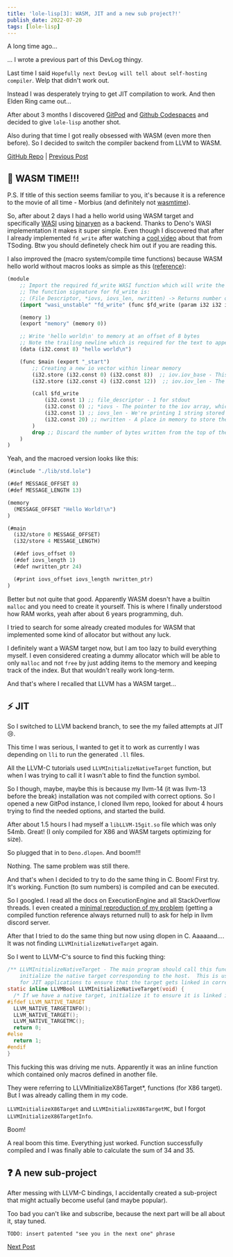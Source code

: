 ```yaml
---
title: 'lole-lisp[3]: WASM, JIT and a new sub project?!'
publish_date: 2022-07-20
tags: [lole-lisp]
---
```


A long time ago...

... I wrote a previous part of this DevLog thingy.

Last time I said `Hopefully next DevLog will tell about self-hosting compiler`.
Welp that didn't work out.

Instead I was desperately trying to get JIT compilation to work. And then Elden
Ring came out...

After about 3 months I discovered [GitPod](https://gitpod.io/) and
[Github Codespaces](https://github.com/features/codespaces) and decided to give
`lole-lisp` another shot.

Also during that time I got really obsessed with WASM (even more then before).
So I decided to switch the compiler backend from LLVM to WASM.

[GitHub Repo](https://github.com/glebbash/lole-lisp) |
[Previous Post](./devlog-2)

## 🦇 WASM TIME!!!

P.S. If title of this section seems familiar to you, it's because it is a
reference to the movie of all time - Morbius (and definitely not
[wasmtime](https://wasmtime.dev/)).

So, after about 2 days I had a hello world using WASM target and specifically
[WASI](https://wasi.dev/) using
[binaryen](https://github.com/WebAssembly/binaryen) as a backend. Thanks to
Deno's WASI implementation it makes it super simple. Even though I discovered
that after I already implemented `fd_write` after watching a
[cool video](https://www.youtube.com/watch?v=2qV-1JhxWeE) about that from
TSoding. Btw you should definetely check him out if you are reading this.

I also improved the (macro system/compile time functions) because WASM hello
world without macros looks as simple as this
([reference](https://github.com/bytecodealliance/wasmtime/blob/main/docs/WASI-tutorial.md)):

```clojure
(module
    ;; Import the required fd_write WASI function which will write the given io vectors to stdout
    ;; The function signature for fd_write is:
    ;; (File Descriptor, *iovs, iovs_len, nwritten) -> Returns number of bytes written
    (import "wasi_unstable" "fd_write" (func $fd_write (param i32 i32 i32 i32) (result i32)))

    (memory 1)
    (export "memory" (memory 0))

    ;; Write 'hello world\n' to memory at an offset of 8 bytes
    ;; Note the trailing newline which is required for the text to appear
    (data (i32.const 8) "hello world\n")

    (func $main (export "_start")
        ;; Creating a new io vector within linear memory
        (i32.store (i32.const 0) (i32.const 8))  ;; iov.iov_base - This is a pointer to the start of the 'hello world\n' string
        (i32.store (i32.const 4) (i32.const 12))  ;; iov.iov_len - The length of the 'hello world\n' string

        (call $fd_write
            (i32.const 1) ;; file_descriptor - 1 for stdout
            (i32.const 0) ;; *iovs - The pointer to the iov array, which is stored at memory location 0
            (i32.const 1) ;; iovs_len - We're printing 1 string stored in an iov - so one.
            (i32.const 20) ;; nwritten - A place in memory to store the number of bytes written
        )
        drop ;; Discard the number of bytes written from the top of the stack
    )
)
```

Yeah, and the macroed version looks like this:

```clojure
(#include "./lib/std.lole")

(#def MESSAGE_OFFSET 8)
(#def MESSAGE_LENGTH 13)

(memory
  (MESSAGE_OFFSET "Hello World!\n")
)

(#main
  (i32/store 0 MESSAGE_OFFSET)
  (i32/store 4 MESSAGE_LENGTH)

  (#def iovs_offset 0)
  (#def iovs_length 1)
  (#def nwritten_ptr 24)

  (#print iovs_offset iovs_length nwritten_ptr)
)
```

Better but not quite that good. Apparently WASM doesn't have a builtin `malloc`
and you need to create it yourself. This is where I finally understood how RAM
works, yeah after about 6 years programming, duh.

I tried to search for some already created modules for WASM that implemented
some kind of allocator but without any luck.

I definitely want a WASM target now, but I am too lazy to build everything
myself. I even considered creating a dummy allocator which will be able to only
`malloc` and not `free` by just adding items to the memory and keeping track of
the index. But that wouldn't really work long-term.

And that's where I recalled that LLVM has a WASM target...

## ⚡ JIT

So I switched to LLVM backend branch, to see the my failed attempts at JIT 😢.

This time I was serious, I wanted to get it to work as currently I was depending
on `lli` to run the generated `.ll` files.

All the LLVM-C tutorials used `LLVMInitializeNativeTarget` function, but when I
was trying to call it I wasn't able to find the function symbol.

So I though, maybe, maybe this is because my llvm-14 (it was llvm-13 before the
break) installation was not compiled with correct options. So I opened a new
GitPod instance, I cloned llvm repo, looked for about 4 hours trying to find the
needed options, and started the build.

After about 1.5 hours I had myself a `libLLVM-15git.so` file which was only
54mb. Great! (I only compiled for X86 and WASM targets optimizing for size).

So plugged that in to `Deno.dlopen`. And boom!!!

Nothing. The same problem was still there.

And that's when I decided to try to do the same thing in C. Boom! First try.
It's working. Function (to sum numbers) is compiled and can be executed.

So I googled. I read all the docs on ExecutionEngine and all StackOverflow
threads. I even created a
[minimal reproduction of my problem](https://github.com/glebbash/deno-llvm-jit)
(getting a compiled function reference always returned null) to ask for help in
llvm discord server.

After that I tried to do the same thing but now using dlopen in C. Aaaaand....
It was not finding `LLVMInitializeNativeTarget` again.

So I went to LLVM-C's source to find this fucking thing:

```c
/** LLVMInitializeNativeTarget - The main program should call this function to
    initialize the native target corresponding to the host.  This is useful
    for JIT applications to ensure that the target gets linked in correctly. */
static inline LLVMBool LLVMInitializeNativeTarget(void) {
  /* If we have a native target, initialize it to ensure it is linked in. */
#ifdef LLVM_NATIVE_TARGET
  LLVM_NATIVE_TARGETINFO();
  LLVM_NATIVE_TARGET();
  LLVM_NATIVE_TARGETMC();
  return 0;
#else
  return 1;
#endif
}
```

This fucking this was driving me nuts. Apparently it was an inline function
which contained only macros defined in another file.

They were referring to LLVMInitializeX86Target*, functions (for X86 target). But
I was already calling them in my code.

`LLVMInitializeX86Target` and `LLVMInitializeX86TargetMC`, but I forgot
`LLVMInitializeX86TargetInfo`.

Boom!

A real boom this time. Everything just worked. Function successfully compiled
and I was finally able to calculate the sum of 34 and 35.

## ❓ A new sub-project

After messing with LLVM-C bindings, I accidentally created a sub-project that
might actually become useful (and maybe popular).

Too bad you can't like and subscribe, because the next part will be all about
it, stay tuned.

`TODO: insert patented "see you in the next one" phrase`

[Next Post](./devlog-4)
